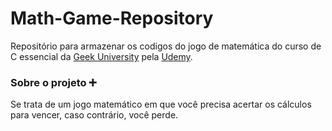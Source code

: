 # Math-Game-Repository
Repositório para armazenar os codigos do jogo de matemática do curso de C essencial da [Geek University](https://www.udemy.com/course/programacao-em-c-essencial/?couponCode=ST22MT240325G3) pela [Udemy](https://www.udemy.com).
### Sobre o projeto ➕

Se trata de um jogo matemático em que você precisa acertar os cálculos para vencer, caso contrário, você perde.
